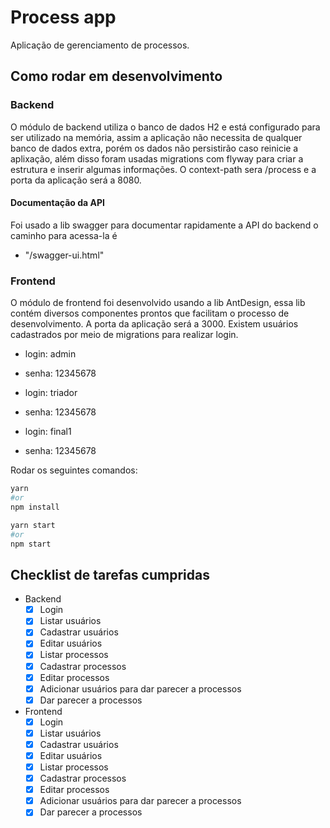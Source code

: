 # Process app

Aplicação de gerenciamento de processos.

## Como rodar em desenvolvimento
### Backend
O módulo de backend utiliza o banco de dados H2 e está configurado para ser utilizado na memória, assim a aplicação não necessita de qualquer banco de dados extra, porém os dados não persistirão caso reinicie a aplixação, além disso foram usadas migrations com flyway para criar a estrutura e inserir algumas informações. O context-path sera /process e a porta da aplicação será a 8080.
#### Documentação da API
Foi usado a lib swagger para documentar rapidamente a API do backend o caminho para acessa-la é
- "/swagger-ui.html"

### Frontend
O módulo de frontend foi desenvolvido usando a lib AntDesign, essa lib contém diversos componentes prontos que facilitam o processo de desenvolvimento. A porta da aplicação será a 3000. Existem usuários cadastrados por meio de migrations para realizar login. 
- login:  admin
- senha: 12345678

- login:  triador
- senha: 12345678

- login:  final1
- senha: 12345678

Rodar os seguintes comandos:

```bash
yarn 
#or 
npm install

```
```bash
yarn start
#or 
npm start

```
## Checklist de tarefas cumpridas

-  Backend
	- [x] Login
	- [x] Listar usuários
	- [x] Cadastrar usuários
	- [x] Editar usuários
	- [x] Listar processos
	- [x] Cadastrar processos
	- [x] Editar processos
	- [x] Adicionar usuários para dar parecer a processos
	- [x] Dar parecer a processos
- Frontend
	- [x] Login
	- [x] Listar usuários
	- [x] Cadastrar usuários
	- [x] Editar usuários
	- [x] Listar processos
	- [x] Cadastrar processos
	- [x] Editar processos
	- [x] Adicionar usuários para dar parecer a processos
	- [x] Dar parecer a processos
